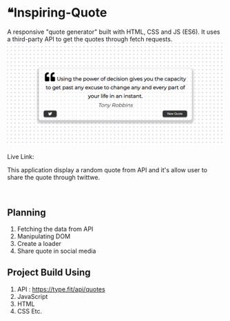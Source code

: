 # ❝Inspiring-Quote
A responsive "quote generator" built with HTML, CSS and JS (ES6). It uses a third-party API to get the quotes through fetch requests.
![cover](cover.png)

Live Link: 

This application display a random quote from API and it's allow user to share the quote through twittwe.


<br/>



## Planning
1. Fetching the data from API
2. Manipulating DOM
3. Create a loader
4. Share quote in social media




## Project Build Using
1. API : https://type.fit/api/quotes
2. JavaScript
3. HTML
4. CSS Etc.

